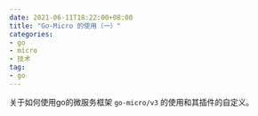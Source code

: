 ```yaml
---
date: 2021-06-11T18:22:00+08:00
title: "Go-Micro 的使用（一）"
categories:
- go
- micro
- 技术
tag:
- go
---
```


关于如何使用go的微服务框架 `go-micro/v3` 的使用和其插件的自定义。
